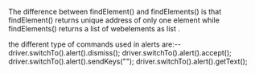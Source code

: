 The difference between findElement() and findElements() is that findElement() returns unique address of only one element while 
findElements() returns a list of webelements as list .

the different type of commands used in alerts are:--
driver.switchTo().alert().dismiss();
driver.switchTo().alert().accept();
driver.switchTo().alert().sendKeys("");
driver.switchTo().alert().getText();